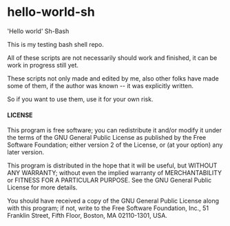 hello-world-sh
==============

'Hello world' Sh-Bash

This is my testing bash shell repo.

All of these scripts are not necessarily should work and finished, it can be
work in progress still yet.

These scripts not only made and edited by me, also other folks have made some
of them, if the author was known -- it was explicitly written.


So if you want to use them, use it for your own risk.

#### LICENSE

 This program is free software; you can redistribute it and/or modify
 it under the terms of the GNU General Public License as published by
 the Free Software Foundation; either version 2 of the License, or
 (at your option) any later version.

 This program is distributed in the hope that it will be useful,
 but WITHOUT ANY WARRANTY; without even the implied warranty of
 MERCHANTABILITY or FITNESS FOR A PARTICULAR PURPOSE.  See the
 GNU General Public License for more details.

 You should have received a copy of the GNU General Public License
 along with this program; if not, write to the Free Software
 Foundation, Inc., 51 Franklin Street, Fifth Floor, Boston,
 MA 02110-1301, USA.

